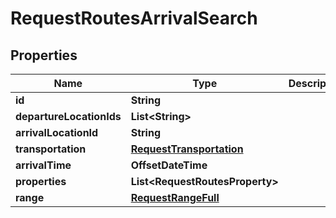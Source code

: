 

# RequestRoutesArrivalSearch


## Properties

Name | Type | Description | Notes
------------ | ------------- | ------------- | -------------
**id** | **String** |  | 
**departureLocationIds** | **List&lt;String&gt;** |  | 
**arrivalLocationId** | **String** |  | 
**transportation** | [**RequestTransportation**](RequestTransportation.md) |  | 
**arrivalTime** | **OffsetDateTime** |  | 
**properties** | **List&lt;RequestRoutesProperty&gt;** |  | 
**range** | [**RequestRangeFull**](RequestRangeFull.md) |  |  [optional]



